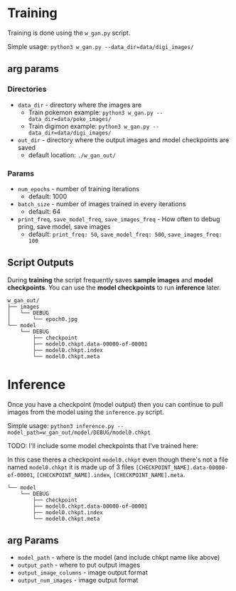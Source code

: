 # Training
Training is done using the `w_gan.py` script.

Simple usage:
`python3 w_gan.py --data_dir=data/digi_images/`


## arg params
### Directories
* `data_dir` - directory where the images are
  * Train pokemon example: `python3 w_gan.py --data_dir=data/poke_images/`
  * Train digimon example: `python3 w_gan.py --data_dir=data/digi_images/`
* `out_dir` - directory where the output images and model checkpoints are saved
  * default location: `./w_gan_out/`

### Params
* `num_epochs` - number of training iterations
  * default: 1000
* `batch_size` - number of images trained in every iterations
  * default: 64
* `print_freq`, `save_model_freq`, `save_images_freq` - How often to debug pring, save model, save images
  * default: `print_freq: 50`, `save_model_freq: 500`, `save_images_freq: 100`

## Script Outputs
During **training** the script frequently saves **sample images** and **model checkpoints**.
You can use the **model checkpoints** to run **inference** later.

```
w_gan_out/
├── images
│   └── DEBUG
│       └── epoch0.jpg
└── model
    └── DEBUG
        ├── checkpoint
        ├── model0.chkpt.data-00000-of-00001
        ├── model0.chkpt.index
        └── model0.chkpt.meta
```
# Inference

Once you have a checkpoint (model output) then you can continue to pull images from the model using the `inference.py` script.

Simple usage: `python3 inference.py --model_path=w_gan_out/model/DEBUG/model0.chkpt`

TODO: I'll include some model checkpoints that I've trained here:

In this case theres a checkpoint `model0.chkpt` even though there's not a file named `model0.chkpt` it is made up of 3 files `[CHECKPOINT_NAME].data-00000-of-00001`, `[CHECKPOINT_NAME].index`, `[CHECKPOINT_NAME].meta`.

```
└── model
    └── DEBUG
        ├── checkpoint
        ├── model0.chkpt.data-00000-of-00001
        ├── model0.chkpt.index
        └── model0.chkpt.meta
```

## arg Params
* `model_path` - where is the model (and include chkpt name like above)
* `output_path` - where to put output images
* `output_image_columns` - image output format
* `output_num_images` - image output format
